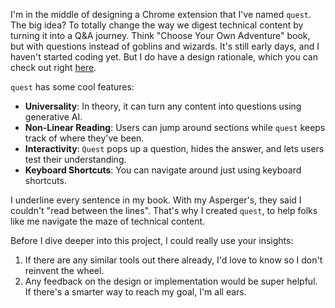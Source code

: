 I'm in the middle of designing a Chrome extension that I've named `quest`. The big idea? To totally change the way we digest technical content by turning it into a Q&A journey. Think "Choose Your Own Adventure" book, but with questions instead of goblins and wizards. It's still early days, and I haven't started coding yet. But I do have a design rationale, which you can check out right [here](https://github.com/8ta4/quest/blob/main/docs/RATIONALE.md).

`quest` has some cool features:

- **Universality**: In theory, it can turn any content into questions using generative AI.
- **Non-Linear Reading**: Users can jump around sections while `quest` keeps track of where they've been.
- **Interactivity**: `Quest` pops up a question, hides the answer, and lets users test their understanding.
- **Keyboard Shortcuts**: You can navigate around just using keyboard shortcuts.

I underline every sentence in my book. With my Asperger's, they said I couldn't "read between the lines". That's why I created `quest`, to help folks like me navigate the maze of technical content.

Before I dive deeper into this project, I could really use your insights:

1. If there are any similar tools out there already, I'd love to know so I don't reinvent the wheel.
2. Any feedback on the design or implementation would be super helpful. If there's a smarter way to reach my goal, I'm all ears.
